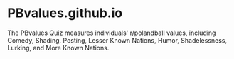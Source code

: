 # PBvalues.github.io
The PBvalues Quiz measures individuals' r/polandball values, including Comedy, Shading, Posting, Lesser Known Nations, Humor, Shadelessness, Lurking, and More Known Nations.
